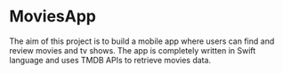 # MoviesApp

The aim of this project is to build a mobile app where users can find and review movies and tv shows.
The app is completely written in Swift language and uses TMDB APIs to retrieve movies data.
